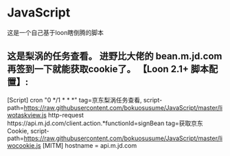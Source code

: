 # JavaScript
这是一个自己基于loon瞎倒腾的脚本


这是梨涡的任务查看。
进野比大佬的 bean.m.jd.com 再签到一下就能获取cookie了。
【Loon 2.1+ 脚本配置】:
---------------------------
[Script]
cron "0 */1 * * *" tag=京东梨涡任务查看, script-path=https://raw.githubusercontent.com/bokuosusume/JavaScript/master/liwotaskview.js
http-request https:\/\/api\.m\.jd\.com\/client\.action.*functionId=signBean tag=获取京东Cookie, script-path=https://raw.githubusercontent.com/bokuosusume/JavaScript/master/liwocookie.js
[MITM]
hostname = api.m.jd.com

